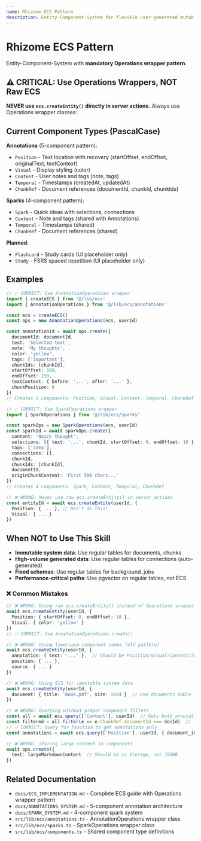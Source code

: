 ```yaml
---
name: Rhizome ECS Pattern
description: Entity-Component-System for flexible user-generated mutable data. Uses PascalCase components (Position, Visual, Content, Temporal, ChunkRef, Spark). MANDATORY Operations wrapper pattern (AnnotationOperations, SparkOperations). Use for annotations, sparks, flashcards. Trigger keywords: ECS, AnnotationOperations, SparkOperations, Position, Visual, Content, Temporal, ChunkRef, Spark, annotation, spark, user-generated content.
---
```


# Rhizome ECS Pattern

Entity-Component-System with **mandatory Operations wrapper pattern**.

## ⚠️ CRITICAL: Use Operations Wrappers, NOT Raw ECS

**NEVER use `ecs.createEntity()` directly in server actions.** Always use Operations wrapper classes:

## Current Component Types (PascalCase)

**Annotations** (5-component pattern):
- `Position` - Text location with recovery (startOffset, endOffset, originalText, textContext)
- `Visual` - Display styling (color)
- `Content` - User notes and tags (note, tags)
- `Temporal` - Timestamps (createdAt, updatedAt)
- `ChunkRef` - Document references (documentId, chunkId, chunkIds)

**Sparks** (4-component pattern):
- `Spark` - Quick ideas with selections, connections
- `Content` - Note and tags (shared with Annotations)
- `Temporal` - Timestamps (shared)
- `ChunkRef` - Document references (shared)

**Planned**:
- `Flashcard` - Study cards (UI placeholder only)
- `Study` - FSRS spaced repetition (UI placeholder only)

## Examples

```typescript
// ✅ CORRECT: Use AnnotationOperations wrapper
import { createECS } from '@/lib/ecs'
import { AnnotationOperations } from '@/lib/ecs/annotations'

const ecs = createECS()
const ops = new AnnotationOperations(ecs, userId)

const annotationId = await ops.create({
  documentId: documentId,
  text: 'Selected text',
  note: 'My thoughts',
  color: 'yellow',
  tags: ['important'],
  chunkIds: [chunkId],
  startOffset: 100,
  endOffset: 150,
  textContext: { before: '...', after: '...' },
  chunkPosition: 0
})
// Creates 5 components: Position, Visual, Content, Temporal, ChunkRef

// ✅ CORRECT: Use SparkOperations wrapper
import { SparkOperations } from '@/lib/ecs/sparks'

const sparkOps = new SparkOperations(ecs, userId)
const sparkId = await sparkOps.create({
  content: 'Quick thought',
  selections: [{ text: '...', chunkId, startOffset: 0, endOffset: 10 }],
  tags: ['idea'],
  connections: [],
  chunkId,
  chunkIds: [chunkId],
  documentId,
  originChunkContent: 'First 500 chars...'
})
// Creates 4 components: Spark, Content, Temporal, ChunkRef

// ❌ WRONG: Never use raw ecs.createEntity() in server actions
const entityId = await ecs.createEntity(userId, {
  Position: { ... }, // Don't do this!
  Visual: { ... }
})
```

## When NOT to Use This Skill

- **Immutable system data**: Use regular tables for documents, chunks
- **High-volume generated data**: Use regular tables for connections (auto-generated)
- **Fixed schemas**: Use regular tables for background_jobs
- **Performance-critical paths**: Use pgvector on regular tables, not ECS

### ❌ Common Mistakes

```typescript
// ❌ WRONG: Using raw ecs.createEntity() instead of Operations wrapper
await ecs.createEntity(userId, {
  Position: { startOffset: 0, endOffset: 10 },
  Visual: { color: 'yellow' }
})
// ✅ CORRECT: Use AnnotationOperations.create()

// ❌ WRONG: Using lowercase component names (old pattern)
await ecs.createEntity(userId, {
  annotation: { text: '...' },  // Should be Position/Visual/Content/Temporal/ChunkRef
  position: { ... },
  source: { ... }
})

// ❌ WRONG: Using ECS for immutable system data
await ecs.createEntity(userId, {
  document: { title: 'Book.pdf', size: 1024 }  // Use documents table instead
})

// ❌ WRONG: Querying without proper component filters
const all = await ecs.query(['Content'], userId)  // Gets both annotations AND sparks!
const filtered = all.filter(e => e.ChunkRef.documentId === docId)  // Inefficient!
// ✅ CORRECT: Query for Position to get annotations only
const annotations = await ecs.query(['Position'], userId, { document_id: docId })

// ❌ WRONG: Storing large content in components
await ops.create({
  text: largeMarkdownContent  // Should be in Storage, not JSONB
})
```

## Related Documentation

- `docs/ECS_IMPLEMENTATION.md` - Complete ECS guide with Operations wrapper pattern
- `docs/ANNOTATIONS_SYSTEM.md` - 5-component annotation architecture
- `docs/SPARK_SYSTEM.md` - 4-component spark system
- `src/lib/ecs/annotations.ts` - AnnotationOperations wrapper class
- `src/lib/ecs/sparks.ts` - SparkOperations wrapper class
- `src/lib/ecs/components.ts` - Shared component type definitions
